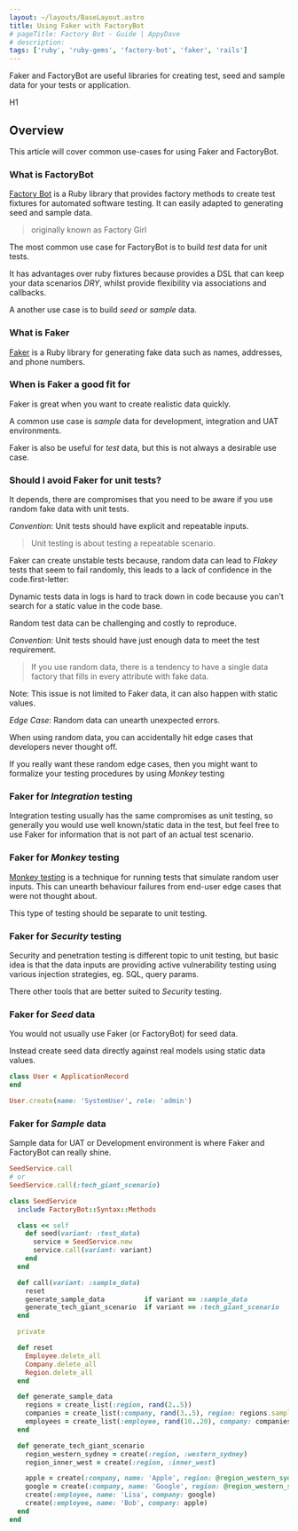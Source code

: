 ```yaml
---
layout: ~/layouts/BaseLayout.astro
title: Using Faker with FactoryBot
# pageTitle: Factory Bot - Guide | AppyDave
# description:
tags: ['ruby', 'ruby-gems', 'factory-bot', 'faker', 'rails']
---
```


Faker and FactoryBot are useful libraries for creating test, seed and sample data for your tests or application.

H1 
## Overview

This article will cover common use-cases for using Faker and FactoryBot.

### What is FactoryBot

[Factory Bot](https://github.com/thoughtbot/factory_bot) is a Ruby library that provides factory methods to create test fixtures for automated software testing. It can easily adapted to generating seed and sample data.

> originally known as Factory Girl

The most common use case for FactoryBot is to build *test* data for unit tests.

It has advantages over ruby fixtures because provides a DSL that can keep your data scenarios *DRY*, whilst provide flexibility via associations and callbacks.

A another use case is to build *seed* or *sample* data.

### What is Faker

[Faker](https://github.com/faker-ruby/faker) is a Ruby library for generating fake data such as names, addresses, and phone numbers.

### When is Faker a good fit for

Faker is great when you want to create realistic data quickly.

A common use case is *sample* data for development, integration and UAT environments.

Faker is also be useful for *test* data, but this is not always a desirable use case.

### Should I avoid Faker for unit tests?

It depends, there are compromises that you need to be aware if you use random fake data with unit tests.

*Convention*: Unit tests should have explicit and repeatable inputs.

> Unit testing is about testing a repeatable scenario.

Faker can create unstable tests because, random data can lead to *Flakey* tests that seem to fail randomly, this leads to a lack of confidence in the code.first-letter:

Dynamic tests data in logs is hard to track down in code because you can't search for a static value in the code base.

Random test data can be challenging and costly to reproduce.

*Convention*: Unit tests should have just enough data to meet the test requirement.

> If you use random data, there is a tendency to have a single data factory that fills in every attribute with fake data.

Note: This issue is not limited to Faker data, it can also happen with static values.

*Edge Case*: Random data can unearth unexpected errors.

When using random data, you can accidentally hit edge cases that developers never thought off.

If you really want these random edge cases, then you might want to formalize your testing procedures by using *Monkey* testing

### Faker for *Integration* testing

Integration testing usually has the same compromises as unit testing, so generally you would use well known/static data in the test, but feel free to use Faker for information that is not part of an actual test scenario.

### Faker for *Monkey* testing

[Monkey testing](https://en.wikipedia.org/wiki/Monkey_testing) is a technique for running tests that simulate random user inputs. This can unearth behaviour failures from end-user edge cases that were not thought about.

This type of testing should be separate to unit testing.

### Faker for *Security* testing

Security and penetration testing is different topic to unit testing, but basic idea is that the data inputs are providing active vulnerability testing using various injection strategies, eg. SQL, query params.

There other tools that are better suited to *Security* testing.

### Faker for *Seed* data

You would not usually use Faker (or FactoryBot) for seed data. 

Instead create seed data directly against real models using static data values.

```ruby
class User < ApplicationRecord
end

User.create(name: 'SystemUser', role: 'admin')
```

### Faker for *Sample* data

Sample data for UAT or Development environment is where Faker and FactoryBot can really shine.

```ruby
SeedService.call
# or
SeedService.call(:tech_giant_scenario)

```

```ruby
class SeedService
  include FactoryBot::Syntax::Methods

  class << self
    def seed(variant: :test_data)
      service = SeedService.new
      service.call(variant: variant)
    end
  end

  def call(variant: :sample_data)
    reset
    generate_sample_data          if variant == :sample_data
    generate_tech_giant_scenario  if variant == :tech_giant_scenario
  end

  private

  def reset
    Employee.delete_all
    Company.delete_all
    Region.delete_all
  end

  def generate_sample_data
    regions = create_list(:region, rand(2..5))
    companies = create_list(:company, rand(3..5), region: regions.sample)
    employees = create_list(:employee, rand(10..20), company: companies.sample)
  end

  def generate_tech_giant_scenario
    region_western_sydney = create(:region, :western_sydney)
    region_inner_west = create(:region, :inner_west)

    apple = create(:company, name: 'Apple', region: @region_western_sydney)
    google = create(:company, name: 'Google', region: @region_western_sydney)
    create(:employee, name: 'Lisa', company: google)
    create(:employee, name: 'Bob', company: apple)
  end
end
```